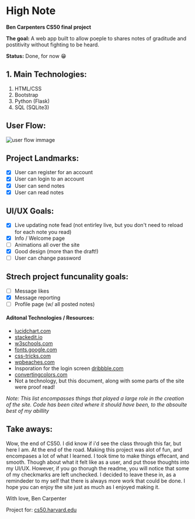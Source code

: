 
# High Note
**Ben Carpenters CS50 final project**

**The goal:** A web app built to allow poeple to shares notes of graditude and postitivity without fighting to be heard.

**Status:** Done, for now 😁

## 1. Main Technologies:
 1. HTML/CSS
 2. Bootstrap
 3. Python (Flask)
 4. SQL (SQLite3)


## User Flow:
![user flow immage](https://github.com/bacarpenter/cs50_final/blob/master/readmeImages/cs50%20less%20alone%20user%20flow.png?raw=true)

## Project Landmarks:
- [x]  User can register for an account
- [x] User can login to an account
- [x] User can send notes
- [x] User can read notes

## UI/UX Goals:
 - [x] Live updating note fead (not entirley live, but you don't need to reload for each note you read)
 - [x] Info / Welcome page
 - [ ] Animations all over the site
 - [x] Good design (more than the draft!)
 - [ ] User can change password

## Strech project funcunality goals:
- [ ] Message likes
- [x] Message reporting
- [ ] Profile page (w/ all posted notes)

#### Aditonal Technologies / Resources:
* [lucidchart.com](lucidchart.com)
* [stackedit.io](stackedit.io)
* [w3schools.com](www.w3schools.com)
* [fonts.google.com](https://fonts.google.com)
* [css-tricks.com](https://css-tricks.com)
* [wpbeaches.com](https://wpbeaches.com/make-images-scale-responsive-web-design/)
* Insporation for the login screen [dribbble.com](https://dribbble.com/shots/11157034-Pose-Login-Screen)
*  [convertingcolors.com](https://convertingcolors.com)
* Not a  technology, but this document, along with some parts of the site were proof read!

*Note: This list encompasses things that played a large role in the creation of the site. Code has been cited where it should have been, to the absoulte best of my abillity*

## Take aways:
Wow, the end of CS50. I did know if i'd see the class through this far, but here I am. At the end of the road. Making this project was alot of fun, and encompases a lot of what I learned. I took time to make things effecant, and smooth. Though about what it felt like as a user, and put those thoughts into my UI/UX. However, if you go thorugh the readme, you will notice that some of my checkmarks are left unchecked. I decided to leave these in, as a remindeder to my self that there is always more work that could be done. I hope you can enjoy the site just as much as I enjoyed making it.

With love,
Ben Carpenter

Project for: [cs50.harvard.edu](https://cs50.harvard.edu/x/2020/project/)
